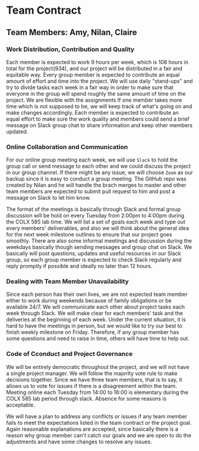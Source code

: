 # Team Contract

## Team Members: Amy, Nilan, Claire


### Work Distribution, Contribution and Quality

Each member is expected to work 9 hours per week, which is 108 hours in total for the project(9*3*4), and our project will be distributed in a fair and equitable way. 
Every group member is expected to contribute an equal amount of effort and time into the project. We will use daily "stand-ups" and try to divide tasks each week in a fair way in order to make sure that everyone in the group will spend roughly the same amount of time on the project. We are flexible with the assignments If one member takes more time which is not supposed to be, we will keep track of what's going on and make changes accordingly. Each member is expected to contribute an equal effort to make sure the work quality and members could send a brief message on Slack group chat to share information and keep other members updated. 

### Online Collaboration and Communication

For our online group meeting each week, we will use `Slack` to hold the group call or send message to each other and we could discuss the project in our group channel. If there might be any issue, we will choose `Zoom` as our backup since it is easy to conduct a group meeting. The GitHub repo was created by Nilan and he will handle the brach merges to master and other team members are expected to submit pull request to him and post a message on Slack to let him know.

The format of the meetings is basically through Slack and formal group discussion will be hold on every Tuesday from 2:00pm to 4:00pm during the COLX 585 lab time. We will list a set of goals each week and type out every members' deliverables, and also we will think about the general idea for the next week milestone outlines to ensure that our project goes smoothly. There are also some informal meetings and discussion during the weekdays basically though sending messages and group chat on Slack.  We basically will post questions, updates and useful resources in our Slack group, so each group member is expected to check Slack regularly and reply promptly if possible and ideally no later than 12 hours.

### Dealing with Team Member Unavailability

Since each person has their own lives, we are not expected team member either to work during weekends because of family obligations or be available 24/7. We will communicate each other about project tasks each week through Slack. We will make clear for each members' task and the deliveries at the beginning of each week. Under the current situation, it is hard to have the meetings in person, but we would like to try our best to finish weekly milestone on Friday. Therefore, if any group member has some questions and need to raise in time, others will have time to help out.

### Code of Cconduct and Project Governance

We will be entirely democratic throughout the project, and we will not have a single project manager. We will follow the majority vote rule to make decisions together. Since we have three team members, that is to say, it allows us to vote for issues if there is a disagreement within the team.  Meeting online each Tuesday from 14:00 to 16:00 is elementary during the COLX 585 lab period through slack. Absence for some reasons is acceptable. 

We will have a plan to address any conflicts or issues if any team member fails to meet the expectations listed in the team contract or the project goal. Again reasonable explanations are accepted, since basically there is a reason why group member can't catch our goals and we are open to do the adjustments and have some changes to resolve any issues.







